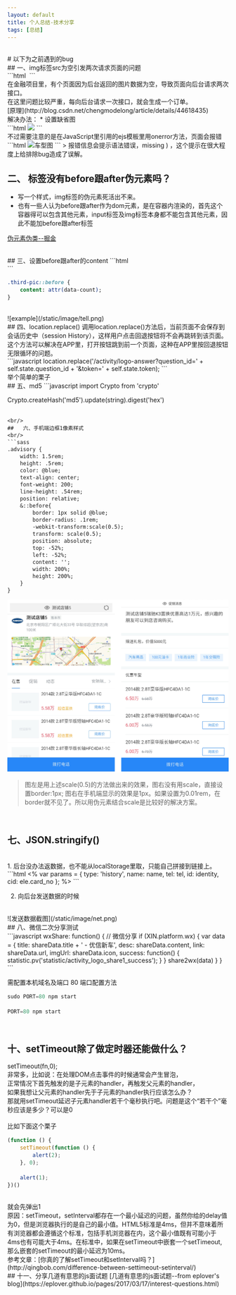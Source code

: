 ```yaml
---
layout: default
title: 个人总结-技术分享
tags: [总结]
---
```

<br/>
#   以下为之前遇到的bug
<br/>
##   一、img标签src为空引发两次请求页面的问题
<br/>
```html
<img src="">
```
<br/>
在金融项目里，有个页面因为后台返回的图片数据为空，导致页面向后台请求两次接口。<br/>
在这里问题比较严重，每向后台请求一次接口，就会生成一个订单。<br/>
[原理](http://blog.csdn.net/chengmodelong/article/details/44618435)    <br/>
解决办法：
 * 设置缺省图


<br/>
```html
<img src="<%= v.pic.pic_url %>" onerror="this.onerror=null;this.src='//c4.xinstatic.com/che/20161109/1820/5822f87620d71845964.jpg';">
```
<br/>
不过需要注意的是在JavaScript里引用的ejs模板里用onerror方法，页面会报错
```html                           
<img src="<?= lists.header_pic?>" onerror="this.onerror=null; this.src='//c4.xinstatic.com/f1/20170322/1037/58d1e36350971261856.jpg';" alt="车型图">
```
> 报错信息会提示语法错误，missing ) ，这个提示在很大程度上给排除bug造成了误解。

<br/>

##   二、<img> 标签没有before跟after伪元素吗？

*  写一个样式，img标签的伪元素死活出不来。
*  也有一些人认为before跟after作为dom元素，是在容器内渲染的，首先这个容器得可以包含其他元素，input标签及img标签本身都不能包含其他元素，因此不能加before跟after标签

[伪元素伪类--掘金](https://mp.weixin.qq.com/s?__biz=MzI0MDYzOTEyOA==&mid=2247483704&idx=1&sn=ebba5365768889245ca4185b0f011ddc&chksm=e9168ccfde6105d92f9fce14ae201263758e5be70d9500fb89e9dd6c8c71b2c57cf7ae62923f&scene=38#wechat_redirect)

<br/>
##   三、设置before跟after的content
```html
   <div class="pic-content third-pic" data-count="<?= num?>">
```
<br/>

```sass
.third-pic::before {
    content: attr(data-count);
}
```
<br/>
![example](/static/image/tell.png)
<br/>
##   四、location.replace()
调用location.replace()方法后，当前页面不会保存到会话历史中（session History），这样用户点击回退按钮将不会再跳转到该页面。<br/>
这个方法可以解决在APP里，打开按钮跳到前一个页面，这种在APP里按回退按钮无限循环的问题。<br/>
```javascript
location.replace('/activity/logo-answer?question_id=' + self.state.question_id + '&token=' + self.state.token);
```
<br/>
举个简单的栗子
<br/>
##   五、md5
```javascript
import Crypto from 'crypto'

Crypto.createHash('md5').update(string).digest('hex')
```

<br/>
##   六、手机端边框1像素样式
<br/>
```sass
.advisory {
    width: 1.5rem;
    height: .5rem;
    color: @blue;
    text-align: center;
    font-weight: 200;
    line-height: .54rem;
    position: relative;
    &::before{
        border: 1px solid @blue;
        border-radius: .1rem;
        -webkit-transform:scale(0.5);
        transform: scale(0.5);
        position: absolute;
        top: -52%;
        left: -52%;
        content: '';
        width: 200%;
        height: 200%;
    }
}
```
![1像素边框示意图](/static/image/border.png)
<br/>
> 图左是用上述scale(0.5)的方法做出来的效果，图右没有用scale，直接设置border:1px;
> 图右在手机端显示的效果是1px。如果设置为0.01rem，在border就不见了。所以用伪元素结合scale是比较好的解决方案。

<br/>

##  七、JSON.stringify()
<br/>
1. 后台没办法返数据，也不能从localStorage里取，只能自己拼接到链接上。
```html
<%
    var params = {
        type: 'history',
        name: name,
        tel: tel,
        id: identity,
        cid: ele.card_no
    };
%>
<a href="<%=url%>?status=<%=status%>&params=<%= JSON.stringify(params) %>&invalidate_reason=<%= ele.invalidate_reason%>" class="result"></a>
```

2. 向后台发送数据的时候
<br/>
![发送数据截图](/static/image/net.png)

<br/>
##  八、微信二次分享测试  
<br/>
```javascript
wxShare: function() {
            // 微信分享
            if (XIN.platform.wx) {
                var data = {
                    title: shareData.title + ' - 优信新车',
                    desc: shareData.content,
                    link: shareData.url,
                    imgUrl: shareData.icon,
                    success: function() {
                        statistic.pv('statistic/activity_logo_share1_success');
                    }
                }
                share2wx(data)
            }
        }
```

需配置本机域名及端口 80
端口配置方法
```javascript
sudo PORT=80 npm start

PORT=80 npm start
```
<br/>

##  十、setTimeout除了做定时器还能做什么？
setTimeout(fn,0);
<br/>
非常多，比如说：在处理DOM点击事件的时候通常会产生冒泡，<br/>
正常情况下首先触发的是子元素的handler，再触发父元素的handler，<br/>
如果我想让父元素的handler先于子元素的handler执行应该怎么办？<br/>
那就用setTimeout延迟子元素handler若干个毫秒执行吧。问题是这个“若干个”毫秒应该是多少？可以是0<br/>
<br/>
比如下面这个栗子
<br/>
```javascript
(function () {
    setTimeout(function () {
        alert(2);
    }, 0);

    alert(1);
})()
```
<br/>
就会先弹出1
<br/>
原因：setTimeout，setInterval都存在一个最小延迟的问题，虽然你给的delay值为0，但是浏览器执行的是自己的最小值。HTML5标准是4ms，但并不意味着所有浏览器都会遵循这个标准，包括手机浏览器在内，这个最小值既有可能小于4ms也有可能大于4ms。在标准中，如果在setTimeout中嵌套一个setTimeout, 那么嵌套的setTimeout的最小延迟为10ms。
<br/>
参考文章：[你真的了解setTimeout和setInterval吗？](http://qingbob.com/difference-between-settimeout-setinterval/)
<br/>
##  十一、分享几道有意思的js面试题
[几道有意思的js面试题--from eplover's blog](https://eplover.github.io/pages/2017/03/17/interest-questions.html)
<br/>
<br/>
